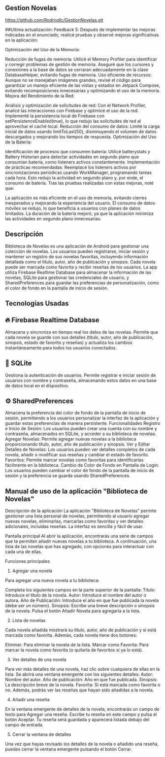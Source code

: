 ## Gestion Novelas

https://github.com/Rodrivdlc/GestionNovelas.git


##Ultima actualización: Feedback 5:
Después de implementar las mejoras indicadas en el enunciado, realicé pruebas y observé mejoras significativas en la aplicación:

Optimización del Uso de la Memoria:

Reducción de fugas de memoria: Utilicé el Memory Profiler para identificar y corregir problemas de gestión de memoria. Aseguré que los cursores y conexiones a la base de datos se cerraran adecuadamente en la clase DatabaseHelper, evitando fugas de memoria.
Uso eficiente de recursos: Aunque no se manejaban imágenes grandes, revisé el código para garantizar un manejo eficiente de las vistas y estados en Jetpack Compose, evitando recomposiciones innecesarias y optimizando el uso de la memoria.
Mejora del Rendimiento de la Red:

Análisis y optimización de solicitudes de red: Con el Network Profiler, analicé las interacciones con Firebase y optimicé el uso de la red. Implementé la persistencia local de Firebase con setPersistenceEnabled(true), lo que redujo las solicitudes de red al aprovechar el caché local.
Reducción del consumo de datos: Limité la carga inicial de datos usando limitToLast(50), disminuyendo el volumen de datos descargados y mejorando los tiempos de respuesta.
Optimización del Uso de la Batería:

Identificación de procesos que consumen batería: Utilicé batterystats y Battery Historian para detectar actividades en segundo plano que consumían batería, como listeners activos constantemente.
Implementación de prácticas recomendadas: Reemplacé los listeners activos por sincronizaciones periódicas usando WorkManager, programando tareas cada hora. Esto redujo la actividad en segundo plano y, por ende, el consumo de batería.
Tras las pruebas realizadas con estas mejoras, noté que:

La aplicación es más eficiente en el uso de memoria, evitando cierres inesperados y mejorando la experiencia del usuario.
El consumo de datos móviles se redujo, lo que beneficia a usuarios con planes de datos limitados.
La duración de la batería mejoró, ya que la aplicación minimiza las actividades en segundo plano innecesarias.

## Descripción
Biblioteca de Novelas es una aplicación de Android para gestionar una colección de novelas. Los usuarios pueden registrarse, iniciar sesión y mantener un registro de sus novelas favoritas, incluyendo información detallada como el título, autor, año de publicación y sinopsis. Cada novela puede ser marcada como favorita y recibir reseñas de los usuarios. La app utiliza Firebase Realtime Database para almacenar la información de las novelas, SQLite para gestionar las credenciales de usuario, y SharedPreferences para guardar las preferencias de personalización, como el color de fondo en la pantalla de inicio de sesión.

## Tecnologías Usadas

## 🔥 Firebase Realtime Database 

Almacena y sincroniza en tiempo real los datos de las novelas.
Permite que cada novela se guarde con sus detalles (título, autor, año de publicación, sinopsis, estado de favorito y reseñas) y actualiza los cambios instantáneamente para todos los usuarios conectados.

## 📂 SQLite

Gestiona la autenticación de usuarios.
Permite registrar e iniciar sesión de usuarios con nombre y contraseña, almacenando estos datos en una base de datos local en el dispositivo.

## ⚙️ SharedPreferences

Almacena la preferencia del color de fondo de la pantalla de inicio de sesión, permitiendo a los usuarios personalizar la interfaz de la aplicación y guardar estas preferencias de manera persistente.
Funcionalidades
Registro e Inicio de Sesión: Los usuarios pueden crear una cuenta con su nombre y contraseña, almacenados en SQLite, y acceder a su biblioteca de novelas.
Agregar Novelas: Permite agregar nuevas novelas a la biblioteca proporcionando título, autor, año de publicación y sinopsis.
Ver y Editar Detalles de Novelas: Los usuarios pueden ver detalles completos de cada novela, añadir o modificar sus reseñas y cambiar el estado de favorito.
Favoritos: Permite marcar novelas como favoritas para identificarlas fácilmente en la biblioteca.
Cambio de Color de Fondo en Pantalla de Login: Los usuarios pueden cambiar el color de fondo de la pantalla de inicio de sesión y la preferencia se guarda usando SharedPreferences.

## Manual de uso de la aplicación "Biblioteca de Novelas"

Descripción de la aplicación
La aplicación "Biblioteca de Novelas" permite gestionar una lista personal de novelas, permitiendo al usuario agregar nuevas novelas, eliminarlas, marcarlas como favoritas y ver detalles adicionales, incluidas reseñas. La interfaz es sencilla y fácil de usar.

Pantalla principal
Al abrir la aplicación, encontrarás una serie de campos que te permiten añadir nuevas novelas a tu biblioteca. A continuación, una lista de las novelas que has agregado, con opciones para interactuar con cada una de ellas.

Funciones principales
1. Agregar una novela
   
Para agregar una nueva novela a tu biblioteca:

Completa los siguientes campos en la parte superior de la pantalla:
Título: Introduce el título de la novela.
Autor: Introduce el nombre del autor o autora.
Año de Publicación: Introduce el año en que fue publicada la novela (debe ser un número).
Sinopsis: Escribe una breve descripción o sinopsis de la novela.
Pulsa el botón Añadir Novela para agregarla a la lista.

2. Lista de novelas

Cada novela añadida mostrará su título, autor, año de publicación y si está marcada como favorita. Además, cada novela tiene dos botones:

Eliminar: Para eliminar la novela de la lista.
Marcar como Favorita: Para marcar la novela como favorita (o quitarla de favoritos si ya lo está).

3. Ver detalles de una novela
   
Para ver más detalles de una novela, haz clic sobre cualquiera de ellas en la lista.
Se abrirá una ventana emergente con los siguientes detalles:
Autor: Nombre del autor.
Año de publicación: Año en que fue publicada.
Sinopsis: La descripción breve de la novela.
Favorita: Si está marcada como favorita o no.
Además, podrás ver las reseñas que hayan sido añadidas a la novela.

4. Añadir una reseña
   
En la ventana emergente de detalles de la novela, encontrarás un campo de texto para Agregar una reseña.
Escribe tu reseña en este campo y pulsa el botón Aceptar.
Tu reseña será guardada y aparecerá listada debajo del campo de entrada.

5. Cerrar la ventana de detalles
   
Una vez que hayas revisado los detalles de la novela o añadido una reseña, puedes cerrar la ventana emergente pulsando el botón Cerrar.
